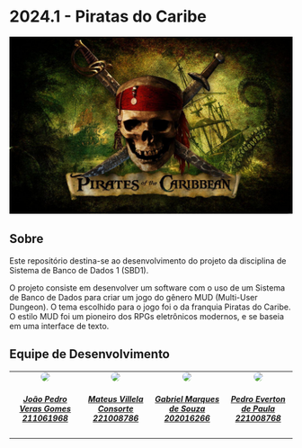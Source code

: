 # 2024.1 - Piratas do Caribe

<div align="center">
    <img src="./docs/assets/imagens/capa.jpg"/>
</div>

## Sobre
Este repositório destina-se ao desenvolvimento do projeto da disciplina de Sistema de Banco de Dados 1 (SBD1).

O projeto consiste em desenvolver um software com o uso de um Sistema de Banco de Dados para criar um jogo do gênero MUD (Multi-User Dungeon). O tema escolhido para o jogo foi o da franquia Piratas do Caribe. O estilo MUD foi um pioneiro dos RPGs eletrônicos modernos, e se baseia em uma interface de texto.

## Equipe de Desenvolvimento

<div align="center">
   <table style="margin-left: auto; margin-right: auto;">
        <tr>
            <td align="center">
                <img style="border-radius: 50%;" src="https://avatars.githubusercontent.com/u/125216584?v=4" width="150px;"/>
                <a href="https://github.com/JoosPerro">
                    <h5 class="text-center">João Pedro Veras Gomes<br>211061968</h5>
                </a>
            </td>
            <td align="center">
                <img style="border-radius: 50%;" src="https://avatars.githubusercontent.com/u/108163301?v=4" width="150px;"/>
                <a href="https://github.com/MVConsorte">
                    <h5 class="text-center">Mateus Villela Consorte<br>221008786</h5>
                </a>
            </td>
            <td align="center">
                <img style="border-radius: 50%;" src="https://avatars.githubusercontent.com/u/88348513?v=4" width="150px;"/>
                <a href="https://github.com/GabrielMS00">
                    <h5 class="text-center">Gabriel Marques de Souza<br>202016266</h5>
                </a>
            </td>
            <td align="center">
                <img style="border-radius: 50%;" src="https://avatars.githubusercontent.com/u/117595816?v=4" width="150px;"/>
                <a href="https://github.com/pedroeverton217">
                    <h5 class="text-center">Pedro Everton de Paula<br>221008768</h5>
                </a>
            </td>
    </table>
</div>